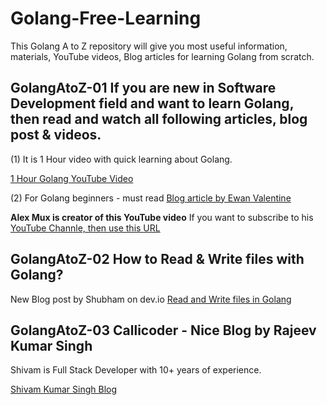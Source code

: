 # Golang-Free-Learning
This Golang A to Z repository will give you most useful information, materials, YouTube videos, Blog articles for learning Golang from scratch. 

## GolangAtoZ-01 If you are new in Software Development field and want to learn Golang, then read and watch all following articles, blog post & videos.

(1) It is 1 Hour video with quick learning about Golang.

[1 Hour Golang YouTube Video](https://www.youtube.com/watch?v=8uiZC0l4Ajw)

(2) For Golang beginners - must read [Blog article by Ewan Valentine](https://ewanvalentine.io/blog/advice-for-new-go-programmers)

**Alex Mux is creator of this YouTube video** If you want to subscribe to his [YouTube Channle, then use this URL](https://youtube.com/@mr_mux408?si=xKljk5S7n6kLKagK) 


## GolangAtoZ-02 How to Read & Write files with Golang?

New Blog post by Shubham on dev.io [Read and Write files in Golang](https://dev.to/schadokar/read-and-write-files-in-golang-2b75)


## GolangAtoZ-03 Callicoder - Nice Blog by Rajeev Kumar Singh 

Shivam is Full Stack Developer with 10+ years of experience.

[Shivam Kumar Singh Blog](https://www.callicoder.com/)


